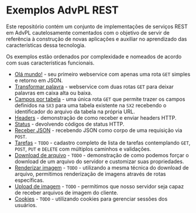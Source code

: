 # Exemplos AdvPL REST

Este repositório contém um conjunto de implementações de serviços REST em AdvPL
cautelosamente comentados com o objetivo de servir de referência à construção
de novas aplicações e auxiliar no aprendizado das características dessa tecnologia.

Os exemplos estão ordenados por complexidade e nomeados de acordo com suas
características funcionais.

- [Olá mundo!](./01.ola_mundo.apw) - seu primeiro webservice com apenas uma rota `GET` simples e retorno em JSON.
- [Transformar palavra](./02.transformar_palavra.apw) - webservice com duas rotas `GET` para deixar palavras em caixa alta ou baixa.
- [Campos por tabela](./03.campos_por_tabela.apw) - uma única rota `GET` que permite trazer os campos definidos na `SX3` para uma tabela existente na `SX2` recebendo o identificador do arquivo da tabela na própria URL.
- [Headers](./04.headers.apw) - demonstração de como receber e enviar headers HTTP.
- [Status](./05.status.apw) - devolvendo códigos de status HTTP.
- [Receber JSON](./06.receber_json.apw) - recebendo JSON como corpo de uma requisição via `POST`.
- [Tarefas](./07.tarefas.apw) - `TODO` - cadastro completo de lista de tarefas contemplando `GET`, `POST`,
`PUT` e `DELETE` com múltiplos caminhos e validações.
- [Download de arquivo](./07.download_de_arquivo.apw) - `TODO` - demonstração de como podemos forçar o download de
um arquivo do servidor e customizar suas propriedades.
- [Renderizar imagem](./08.renderizar_imagem.apw) - `TODO` - utilizando a mesma técnica do download de arquivo, permitimos
renderização de imagens através de rotas específicas.
- [Upload de imagem](./09.upload_de_imagem.apw) - `TODO` - permitimos que nosso servidor seja capaz de receber
arquivos de imagem do cliente.
- [Cookies](./10.cookies.apw) - `TODO` - utilizando cookies para gerenciar sessões dos usuários.